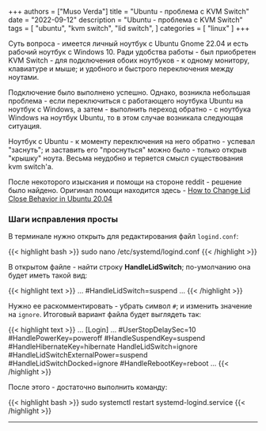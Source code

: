 +++
authors = ["Muso Verda"]
title = "Ubuntu - проблема с KVM Switch"
date = "2022-09-12"
description = "Ubuntu - проблема с KVM Switch"
tags = [
    "ubuntu",
    "kvm switch",
    "lid switch",
]
categories = [
    "linux"
]
+++

Суть вопроса - имеется личный ноутбук с Ubuntu Gnome 22.04 и есть рабочий ноутбук с Windows 10. Ради удобства работы - был приобретен KVM Switch - для подключения обоих ноутбуков - к одному монитору, клавиатуре и мыше; и удобного и быстрого переключения между ноутами.

Подключение было выполнено успешно. Однако, возникла небольшая проблема - если переключиться с работающего ноутбука Ubuntu на ноутбук с Windows, а затем - выполнить переход обратно - с ноутбука Windows на ноутбук Ubuntu, то в этом случае возникала следующая ситуация.

Ноутбук с Ubuntu - к моменту переключения на него обратно - успевал "заснуть"; и заставить его "проснуться" можно было - только открыв "крышку" ноута. Весьма неудобно и теряется смысл существования kvm switch'а.

После некоторого изыскания и помощи на стороне reddit - решение было найдено. Оригинал помощи находится здесь - [How to Change Lid Close Behavior in Ubuntu 20.04](https://ubuntuhandbook.org/index.php/2020/05/lid-close-behavior-ubuntu-20-04/)

### Шаги исправления просты <!--more-->

В терминале нужно открыть для редактирования файл `logind.conf`:

{{< highlight bash >}}
sudo nano /etc/systemd/logind.conf
{{< /highlight >}}

В открытом файле - найти строку **HandleLidSwitch**; по-умолчанию она будет иметь такой вид:

{{< highlight text >}}
...
#HandleLidSwitch=suspend
...
{{< /highlight >}}

Нужно ее раскомментировать - убрать символ `#`; и изменить значение на `ignore`. Итоговый вариант файла будет выглядеть так:

{{< highlight text >}}
...
[Login]
...
#UserStopDelaySec=10
#HandlePowerKey=poweroff
#HandleSuspendKey=suspend
#HandleHibernateKey=hibernate
HandleLidSwitch=ignore
#HandleLidSwitchExternalPower=suspend
#HandleLidSwitchDocked=ignore
#HandleRebootKey=reboot
...
{{< /highlight >}}

После этого - достаточно выполнить команду:

{{< highlight bash >}}
sudo systemctl restart systemd-logind.service
{{< /highlight >}}

***